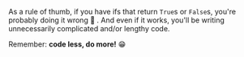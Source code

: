 As a rule of thumb, if you have ifs that return `True`s or `False`s, you're probably doing it wrong :cop: . And even if it works, you'll be writing unnecessarily complicated and/or lengthy code.

Remember: **code less, do more!** :grin:
